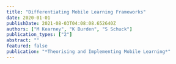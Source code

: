 ```yaml
---
title: "Differentiating Mobile Learning Frameworks"
date: 2020-01-01
publishDate: 2021-08-03T04:08:08.652640Z
authors: ["M Kearney", "K Burden", "S Schuck"]
publication_types: ["2"]
abstract: ""
featured: false
publication: "*Theorising and Implementing Mobile Learning*"
---
```


